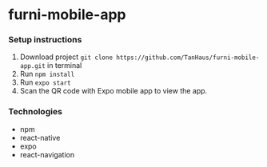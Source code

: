 # furni-mobile-app

### Setup instructions
1. Download project `git clone https://github.com/TanHaus/furni-mobile-app.git` in terminal
2. Run `npm install`
3. Run `expo start`
4. Scan the QR code with Expo mobile app to view the app.

### Technologies
- npm
- react-native
- expo
- react-navigation

